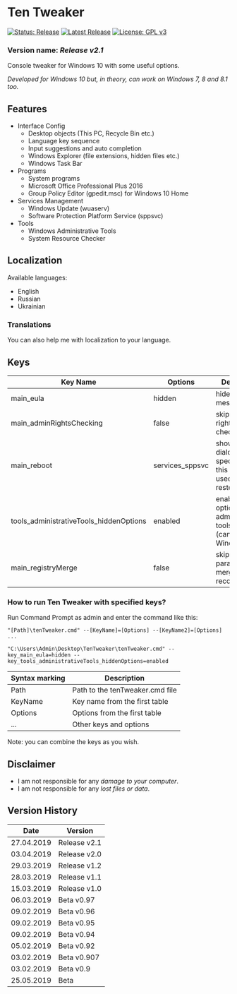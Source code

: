 # Ten Tweaker

[![Status: Release](https://img.shields.io/badge/Status-Release-green.svg?style=for-the-badge)](#)
[![Latest Release](https://img.shields.io/badge/Latest-Release-blue.svg?style=for-the-badge)](https://github.com/MikronT/TenTweaker/releases/latest)
[![License: GPL v3](https://img.shields.io/badge/License-GPL%20v3-black.svg?style=for-the-badge)](https://www.gnu.org/licenses/gpl-3.0)

<!--
[![Status: Beta](https://img.shields.io/badge/Status-Beta-orange.svg?style=for-the-badge)](#)
[![Status: Pre-Release](https://img.shields.io/badge/Status-Pre--Release-yellow.svg?style=for-the-badge)](#)
-->

### Version name: *Release v2.1*

Console tweaker for Windows 10 with some useful options.

*Developed for Windows 10 but, in theory, can work on Windows 7, 8 and 8.1 too.*



## Features
- Interface Config
  - Desktop objects (This PC, Recycle Bin etc.)
  - Language key sequence
  - Input suggestions and auto completion
  - Windows Explorer (file extensions, hidden files etc.)
  - Windows Task Bar
- Programs
  - System programs
  - Microsoft Office Professional Plus 2016
  - Group Policy Editor (gpedit.msc) for Windows 10 Home
- Services Management
  - Windows Update (wuaserv)
  - Software Protection Platform Service (sppsvc)
- Tools
  - Windows Administrative Tools
  - System Resource Checker



## Localization
Available languages:
- English
- Russian
- Ukrainian

### Translations
You can also help me with localization to your language.



## Keys
| Key Name                                | Options         | Description                                                                  |
|-----------------------------------------|-----------------|------------------------------------------------------------------------------|
| main_eula                               | hidden          | hides eula start message                                                     |
| main_adminRightsChecking                | false           | skips admin rights checking                                                  |
| main_reboot                             | services_sppsvc | shows reboot dialog, but specifically this option used for restore sppsvc    |
| tools_administrativeTools_hiddenOptions | enabled         | enables hidden options for administrative tools menu (can kill your Windows) |
| main_registryMerge                      | false           | skips registry parameters merge (not recommended)                            |

### How to run Ten Tweaker with specified keys?
Run Command Prompt as admin and enter the command like this:

```
"[Path]\tenTweaker.cmd" --[KeyName]=[Options] --[KeyName2]=[Options] ...

"C:\Users\Admin\Desktop\TenTweaker\tenTweaker.cmd" --key_main_eula=hidden --key_tools_administrativeTools_hiddenOptions=enabled
```

| Syntax marking | Description                     |
|----------------|---------------------------------|
| Path           | Path to the tenTweaker.cmd file |
| KeyName        | Key name from the first table   |
| Options        | Options from the first table    |
| ...            | Other keys and options          |

Note: you can combine the keys as you wish.



## Disclaimer
- I am not responsible for any *damage to your computer*.
- I am not responsible for any *lost files or data*.



## Version History
| Date       | Version      |
|------------|--------------|
| 27.04.2019 | Release v2.1 |
| 03.04.2019 | Release v2.0 |
| 29.03.2019 | Release v1.2 |
| 28.03.2019 | Release v1.1 |
| 15.03.2019 | Release v1.0 |
| 06.03.2019 | Beta v0.97   |
| 09.02.2019 | Beta v0.96   |
| 09.02.2019 | Beta v0.95   |
| 09.02.2019 | Beta v0.94   |
| 05.02.2019 | Beta v0.92   |
| 03.02.2019 | Beta v0.907  |
| 03.02.2019 | Beta v0.9    |
| 25.05.2019 | Beta         |